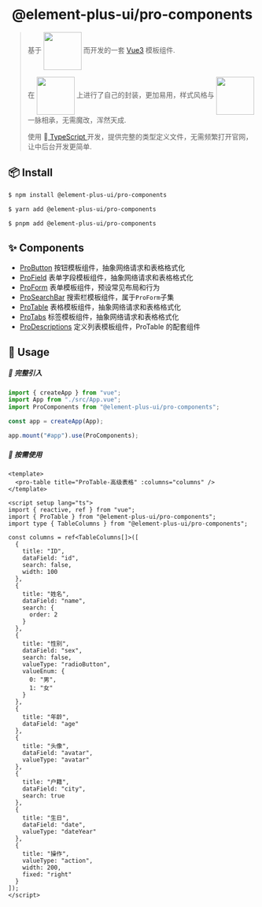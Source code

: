 <h1 align="center">@element-plus-ui/pro-components</h1>

> <p>基于 <a href="https://element-plus.org/zh-CN/" style="line-height: 16px; vertical-align:middle;"><img src="https://element-plus.org/images/element-plus-logo.svg" width="77px"/></a> 而开发的一套 <a href="https://cn.vuejs.org/">Vue3</a> 模板组件.</p>
> <p>在 <a href="https://element-plus.org/zh-CN/" style="line-height: 16px; vertical-align:middle"><img src="https://element-plus.org/images/element-plus-logo.svg" width="77px"/></a> 上进行了自己的封装，更加易用，样式风格与 <a href="https://element-plus.org/zh-CN/" style="line-height: 16px;  vertical-align:middle"><img src="https://element-plus.org/images/element-plus-logo.svg" width="77px"/></a> 一脉相承，无需魔改，浑然天成.</p>
> <p>使用 📠<a href="https://www.typescriptlang.org/"> TypeScript </a>开发，提供完整的类型定义文件，无需频繁打开官网，让中后台开发更简单.</p>

## 📦 Install

```bash
$ npm install @element-plus-ui/pro-components
```

```bash
$ yarn add @element-plus-ui/pro-components
```

```bash
$ pnpm add @element-plus-ui/pro-components
```

## ✨ Components

- [ProButton](https://www.npmjs.com/package/@element-plus-ui/pro-button) 按钮模板组件，抽象网络请求和表格格式化
- [ProField](https://www.npmjs.com/package/@element-plus-ui/pro-field) 表单字段模板组件，抽象网络请求和表格格式化
- [ProForm](https://www.npmjs.com/package/@element-plus-ui/pro-form) 表单模板组件，预设常见布局和行为
- [ProSearchBar](https://www.npmjs.com/package/@element-plus-ui/pro-form) 搜索栏模板组件，属于`ProForm`子集
- [ProTable](https://www.npmjs.com/package/@element-plus-ui/pro-table) 表格模板组件，抽象网络请求和表格格式化
- [ProTabs](https://www.npmjs.com/package/@element-plus-ui/pro-tabs) 标签模板组件，抽象网络请求和表格格式化
- [ProDescriptions](https://www.npmjs.com/package/@element-plus-ui/pro-descriptions) 定义列表模板组件，ProTable 的配套组件

## 🔨 Usage

##### 🚀 完整引入

```ts
import { createApp } from "vue";
import App from "./src/App.vue";
import ProComponents from "@element-plus-ui/pro-components";

const app = createApp(App);

app.mount("#app").use(ProComponents);
```

##### 🚀 按需使用

```vue
<template>
  <pro-table title="ProTable-高级表格" :columns="columns" />
</template>

<script setup lang="ts">
import { reactive, ref } from "vue";
import { ProTable } from "@element-plus-ui/pro-components";
import type { TableColumns } from "@element-plus-ui/pro-components";

const columns = ref<TableColumns[]>([
  {
    title: "ID",
    dataField: "id",
    search: false,
    width: 100
  },
  {
    title: "姓名",
    dataField: "name",
    search: {
      order: 2
    }
  },
  {
    title: "性别",
    dataField: "sex",
    search: false,
    valueType: "radioButton",
    valueEnum: {
      0: "男",
      1: "女"
    }
  },
  {
    title: "年龄",
    dataField: "age"
  },
  {
    title: "头像",
    dataField: "avatar",
    valueType: "avatar"
  },
  {
    title: "户籍",
    dataField: "city",
    search: true
  },
  {
    title: "生日",
    dataField: "date",
    valueType: "dateYear"
  },
  {
    title: "操作",
    valueType: "action",
    width: 200,
    fixed: "right"
  }
]);
</script>
```
